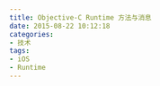 ```yaml
---
title: Objective-C Runtime 方法与消息
date: 2015-08-22 10:12:18
categories:
- 技术
tags:
- iOS
- Runtime
---
```




